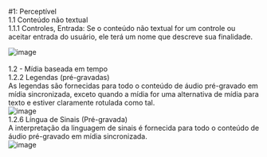 #1: Perceptível<br>
    1.1 Conteúdo não textual <br>
      1.1.1 Controles, Entrada: Se o conteúdo não textual for um controle ou aceitar entrada do usuário, ele terá um nome que descreve sua finalidade.<br>

![image](https://user-images.githubusercontent.com/86848721/191511776-1b6cfc86-8edc-40b9-bb3a-62b1d045c410.png)<br>
<br>1.2 - Mídia baseada em tempo<br>
1.2.2 Legendas (pré-gravadas)<br>
As legendas são fornecidas para todo o conteúdo de áudio pré-gravado em mídia sincronizada, exceto quando a mídia for uma alternativa de mídia para texto e estiver claramente rotulada como tal.<br>
![image](https://user-images.githubusercontent.com/86848721/191513518-f16e6f0e-ba8e-41d8-90f6-1d534546a256.png)<br>
1.2.6 Língua de Sinais (Pré-gravada)<br>
A interpretação da linguagem de sinais é fornecida para todo o conteúdo de áudio pré-gravado em mídia sincronizada.<br>
![image](https://user-images.githubusercontent.com/86848721/196691643-ff902e05-44cd-4956-bdea-1203de577916.png)


    


